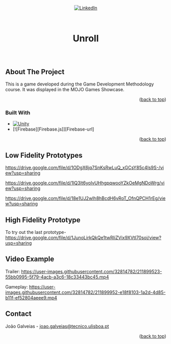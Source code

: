 <!-- Improved compatibility of back to top link: See: othneildrew/Best-README-Template#73 -->
<a name="readme-top"></a>
<!--
*** Thanks for checking out the Best-README-Template. If you have a suggestion
*** that would make this better, please fork the repo and create a pull request
*** or simply open an issue with the tag "enhancement".
*** Don't forget to give the project a star!
*** Thanks again! Now go create something AMAZING! :D
-->



<!-- PROJECT SHIELDS -->
<!--
*** I'm using markdown "reference style" links for readability.
*** Reference links are enclosed in brackets [ ] instead of parentheses ( ).
*** See the bottom of this document for the declaration of the reference variables
*** for contributors-url, forks-url, etc. This is an optional, concise syntax you may use.
*** https://www.markdownguide.org/basic-syntax/#reference-style-links
-->
<div align="center">

[![LinkedIn][linkedin-shield]][linkedin-url]

</div>



<!-- PROJECT LOGO -->
<br />
<div align="center">
<h3 style="font-size:200%;" align="center"><b>Unroll</b></h3>
<br />

</div>



<!-- ABOUT THE PROJECT -->
## About The Project

This is a game developed during the Game Development Methodology course.
It was displayed in the MOJO Games Showcase.

<p align="right">(<a href="#readme-top">back to top</a>)</p>



### Built With

* [![Unity][Unity.js]][Unity-url]
* [![Firebase][Firebase.js]][Firebase-url]


<p align="right">(<a href="#readme-top">back to top</a>)</p>

<!-- Low Fidelity Prototypes -->
## Low Fidelity Prototypes
https://drive.google.com/file/d/1ODgX6jq7SnKsRwLuQ_xGCsY85c4Is9S-/view?usp=sharing

https://drive.google.com/file/d/1lQ3lt6yolvUHhgpqwooYZkOeMgNDoWrg/view?usp=sharing
 
https://drive.google.com/file/d/18e1UJ2wIh8hBcdH6vRoT_OfnQPCH1rEg/view?usp=sharing 

<!-- High Fidelity Prototype -->
## High Fidelity Prototype

To try out the last prototype-https://drive.google.com/file/d/1JunoLirkQkQe1twRIiZVix9XVtI70soi/view?usp=sharing


<!-- USAGE EXAMPLES -->
## Video Example


Trailer:
https://user-images.githubusercontent.com/32814782/211899523-55bb0995-5f79-4acb-a3c6-18c33443bc45.mp4




Gameplay:
https://user-images.githubusercontent.com/32814782/211899952-e18f8103-1a2d-4d85-b11f-ef52804aeee9.mp4






<!-- CONTACT -->
## Contact

João Galveias - joao.galveias@tecnico.ulisboa.pt

<p align="right">(<a href="#readme-top">back to top</a>)</p>





<!-- MARKDOWN LINKS & IMAGES -->
<!-- https://www.markdownguide.org/basic-syntax/#reference-style-links -->
[linkedin-shield]: https://img.shields.io/badge/-LinkedIn-black.svg?style=for-the-badge&logo=linkedin&colorB=555
[linkedin-url]: https://www.linkedin.com/in/joao-galveias/
[product-screenshot]: images/screenshot.png
[Unity.js]: https://img.shields.io/badge/unity-000000?style=for-the-badge&logo=unity&logoColor=white
[Unity-url]: https://unity.com/
